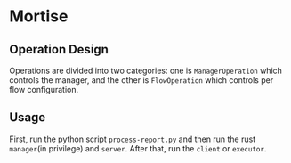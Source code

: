 # Mortise

## Operation Design

Operations are divided into two categories: one is `ManagerOperation` which controls the manager,
and the other is `FlowOperation` which controls per flow configuration.

## Usage

First, run the python script `process-report.py` and then run the rust `manager`(in privilege) and `server`. After that, run the `client` or `executor`.
